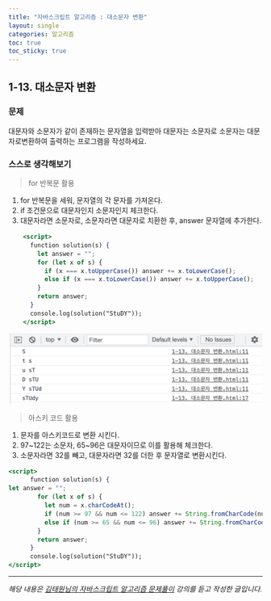 ```yaml
---
title: "자바스크립트 알고리즘 : 대소문자 변환"
layout: single
categories: 알고리즘
toc: true
toc_sticky: true
---
```


## 1-13. 대소문자 변환

### 문제

대문자와 소문자가 같이 존재하는 문자열을 입력받아 대문자는 소문자로 소문자는 대문자로변환하여 출력하는 프로그램을 작성하세요.

### 스스로 생각해보기

> for 반복문 활용

1. for 반복문을 세워, 문자열의 각 문자를 가져온다.
2. if 조건문으로 대문자인지 소문자인지 체크한다.
3. 대문자라면 소문자로, 소문자라면 대문자로 치환한 후, answer 문자열에 추가한다.

```jsx
    <script>
      function solution(s) {
        let answer = "";
        for (let x of s) {
          if (x === x.toUpperCase()) answer += x.toLowerCase();
          else if (x === x.toLowerCase()) answer += x.toUpperCase();
        }
        return answer;
      }
      console.log(solution("StuDY"));
    </script>
```

![1](/assets/images/algorithm/algo13-00001.png)

> 아스키 코드 활용

1. 문자를 아스키코드로 변환 시킨다.
2. 97~122는 소문자, 65~96은 대문자이므로 이를 활용해 체크한다.
3. 소문자라면 32를 빼고, 대문자라면 32를 더한 후 문자열로 변환시킨다.

```jsx
<script>
      function solution(s) {
let answer = "";
        for (let x of s) {
          let num = x.charCodeAt();
          if (num >= 97 && num <= 122) answer += String.fromCharCode(num - 32);
          else if (num >= 65 && num <= 96) answer += String.fromCharCode(num + 32);
        }
        return answer;
      }
      console.log(solution("StuDY"));
</script>
```

---

_해당 내용은 [김태원님의 자바스크립트 알고리즘 문제풀이](https://www.inflearn.com/course/%EC%9E%90%EB%B0%94%EC%8A%A4%ED%81%AC%EB%A6%BD%ED%8A%B8-%EC%95%8C%EA%B3%A0%EB%A6%AC%EC%A6%98-%EB%AC%B8%EC%A0%9C%ED%92%80%EC%9D%B4/dashboard) 강의를 듣고 작성한 글입니다._
